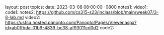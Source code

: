 layout: post
topics: 
date:   2023-03-08 08:00:00 -0800
notes1: 
video1: 
code1:
notes2: https://github.com/cs315-s23/inclass/blob/main/week07/3-8-lab.md
video2: https://usfca.hosted.panopto.com/Panopto/Pages/Viewer.aspx?id=ab0ffbda-01b9-4839-bc38-af93011cd0d2
code2:
